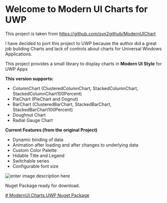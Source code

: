 

# Welcome to Modern UI Charts for UWP

This project is taken from 
https://github.com/svn2github/ModernUIChart


I have decided to port this project to UWP because the author did a great job building Charts and lack of controls about charts  for Universal Windows Applications.

This project provides a small library to display charts in **Modern UI Style** for UWP Apps

**This version supports:**

 - ColumnChart (ClusteredColumnChart, StackedColumnChart, StackedColumnChart100Percent)
 - PieChart (PieChart and Dognut)
 - BarChart (ClusteredBarChart, StackedBarChart, StackedBarChart100Percent)
 - Doughnut Chart
 - Radial Gauge Chart

**Current Features (from the original Project)**

 - Dynamic binding of data
 - Animation after loading and after changes to underlying data
 - Custom Color Palette
 - Hidable Title and Legend
 - Switchable series
 - Configurable font size



![enter image description here](https://lh3.googleusercontent.com/5yu-ezTisEdoYwpiQWrFa--6SLdox_IA9sq93i4d89bh2knaMIk00uZ8zYr0WpOSX_dld96ZXIDp)

Nuget Package ready for download.

[# ModernUI.Charts.UWP Nuget Package](https://www.nuget.org/packages/ModernUI.Charts.UWP/)



<!--stackedit_data:
eyJoaXN0b3J5IjpbMjI2NzEyMTI0LC0yNzY0OTA0MzUsMTQ3Mj
AxMDI4Nyw1MTI1NDExMzUsLTQ3MTgxODk1XX0=
-->
